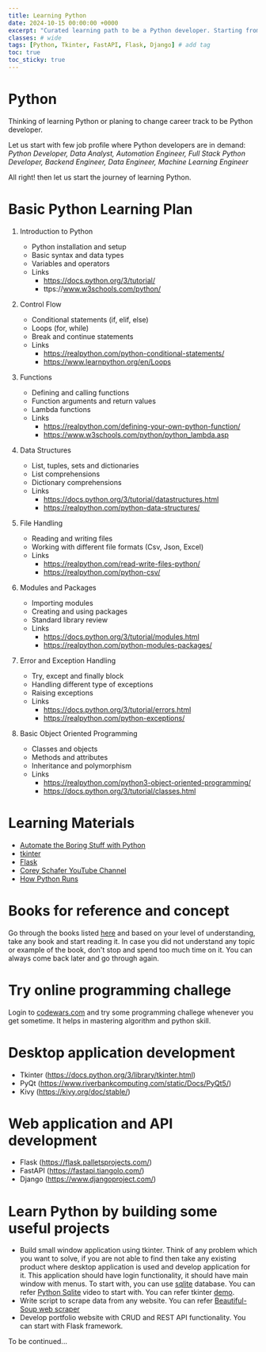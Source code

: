 ```yaml
---
title: Learning Python
date: 2024-10-15 00:00:00 +0000
excerpt: "Curated learning path to be a Python developer. Starting from basic to advance concepts and followed by DIY approach. Follow this post and keep learning."
classes: # wide
tags: [Python, Tkinter, FastAPI, Flask, Django] # add tag
toc: true
toc_sticky: true
---
```


# Python

Thinking of learning Python or planing to change career track to be Python developer.  

Let us start with few job profile where Python developers are in demand: *Python Developer, Data Analyst, Automation Engineer, Full Stack Python Developer, Backend Engineer, Data Engineer, Machine Learning Engineer*  

All right! then let us start the journey of learning Python.  

# Basic Python Learning Plan  
1.  Introduction to Python
    *  Python installation and setup  
    *  Basic syntax and data types  
    *  Variables and operators  
    *  Links  
        *  https://docs.python.org/3/tutorial/
        *  ttps://www.w3schools.com/python/

2.  Control Flow  
    *  Conditional statements (if, elif, else)  
    *  Loops (for, while)  
    *  Break and continue statements  
    *  Links  
        *  https://realpython.com/python-conditional-statements/  
        *  https://www.learnpython.org/en/Loops  

3.  Functions  
    *  Defining and calling functions  
    *  Function arguments and return values  
    *  Lambda functions  
    *  Links  
        *  https://realpython.com/defining-your-own-python-function/
        *  https://www.w3schools.com/python/python_lambda.asp

4.  Data Structures  
    *  List, tuples, sets and dictionaries  
    *  List comprehensions  
    *  Dictionary comprehensions  
    *  Links  
        *  https://docs.python.org/3/tutorial/datastructures.html  
        *  https://realpython.com/python-data-structures/
        
5.  File Handling  
    *   Reading and writing files  
    *   Working with different file formats (Csv, Json, Excel)  
    *   Links  
         *  https://realpython.com/read-write-files-python/
         *  https://realpython.com/python-csv/

6.  Modules and Packages
    *  Importing modules
    *  Creating and using packages
    *  Standard library review
    *  Links
         *  https://docs.python.org/3/tutorial/modules.html
         *  https://realpython.com/python-modules-packages/

7.  Error and Exception Handling  
    *  Try, except and finally block
    *  Handling different type of exceptions
    *  Raising exceptions
    *  Links
        *  https://docs.python.org/3/tutorial/errors.html
        *  https://realpython.com/python-exceptions/

8.  Basic Object Oriented Programming
    *  Classes and objects
    *  Methods and attributes
    *  Inheritance and polymorphism
    *  Links
        *  https://realpython.com/python3-object-oriented-programming/
        *  https://docs.python.org/3/tutorial/classes.html


# Learning Materials  

*  [Automate the Boring Stuff with Python](https://automatetheboringstuff.com/)
*  [tkinter](https://www.python-course.eu/python_tkinter.php)
*  [Flask](https://blog.miguelgrinberg.com/post/the-flask-mega-tutorial-part-i-hello-world)
*  [Corey Schafer YouTube Channel](https://www.youtube.com/user/schafer5)
*  [How Python Runs](https://indianpythonista.wordpress.com/2018/01/04/how-python-runs/)

# Books for reference and concept
Go through the books listed [here](https://realpython.com/best-python-books/#python-cookbook) and based on your level of understanding, take any book and start reading it. In case you did not understand any topic or example of the book, don't stop and spend too much time on it. You can always come back later and go through again.  

# Try online programming challege
Login to [codewars.com](https://www.codewars.com/) and try some programming challege whenever you get sometime. It helps in mastering algorithm and python skill.  

#  Desktop application development
   *  Tkinter (https://docs.python.org/3/library/tkinter.html)
   *  PyQt (https://www.riverbankcomputing.com/static/Docs/PyQt5/)
   *  Kivy (https://kivy.org/doc/stable/)

# Web application and API development
   *  Flask (https://flask.palletsprojects.com/)
   *  FastAPI (https://fastapi.tiangolo.com/)
   *  Django (https://www.djangoproject.com/)

# Learn Python by building some useful projects  

*  Build small window application using tkinter. Think of any problem which you want to solve, if you are not able to find then take any existing product where desktop application is used and develop application for it. This application should have login functionality, it should have main window with menus. To start with, you can use [sqlite](https://www.sqlite.org/index.html) database. You can refer [Python Sqlite](https://www.youtube.com/watch?v=pd-0G0MigUA) video to start with.
You can refer tkinter [demo](https://github.com/rajnathsah/tkinterwindowapp).
*  Write script to scrape data from any website. You can refer [Beautiful-Soup web scraper](https://realpython.com/beautiful-soup-web-scraper-python/)
*  Develop portfolio website with CRUD and REST API functionality. You can start with Flask framework.

To be continued...
